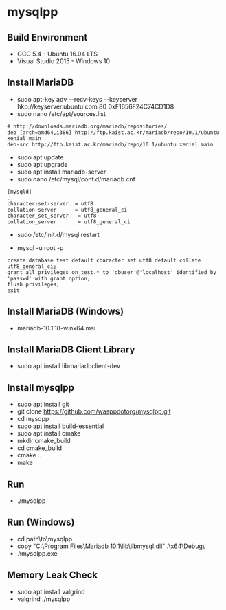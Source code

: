 
mysqlpp
=======

Build Environment
-----------------
* GCC 5.4 - Ubuntu 16.04 LTS
* Visual Studio 2015 - Windows 10

Install MariaDB
---------------
* sudo apt-key adv --recv-keys --keyserver hkp://keyserver.ubuntu.com:80 0xF1656F24C74CD1D8
* sudo nano /etc/apt/sources.list
```
# http://downloads.mariadb.org/mariadb/repositories/
deb [arch=amd64,i386] http://ftp.kaist.ac.kr/mariadb/repo/10.1/ubuntu xenial main
deb-src http://ftp.kaist.ac.kr/mariadb/repo/10.1/ubuntu xenial main
```

* sudo apt update
* sudo apt upgrade
* sudo apt install mariadb-server
* sudo nano /etc/mysql/conf.d/mariadb.cnf
```
[mysqld]
..
character-set-server  = utf8 
collation-server      = utf8_general_ci 
character_set_server   = utf8 
collation_server       = utf8_general_ci 
```

* sudo /etc/init.d/mysql restart

<!--
* sudo /etc/init.d/mysql stop
* sudo /usr/bin/mysqld_safe --skip-grant-tables &
* mysql -u root
```
update mysql.user set plugin='mysql_native_password';
quit;
```

* sudo kill -9 $(pgrep mysql)
* sudo /etc/init.d/mysql start
-->

* mysql -u root -p
```
create database test default character set utf8 default collate utf8_general_ci;
grant all privileges on test.* to 'dbuser'@'localhost' identified by 'passwd' with grant option;
flush privileges;
exit
```

Install MariaDB (Windows)
-------------------------
* mariadb-10.1.18-winx64.msi

Install MariaDB Client Library
------------------------------
* sudo apt install libmariadbclient-dev

Install mysqlpp
---------------
* sudo apt install git
* git clone https://github.com/wasppdotorg/mysqlpp.git
* cd mysqpp
* sudo apt install build-essential
* sudo apt install cmake
* mkdir cmake_build
* cd cmake_build
* cmake ..
* make

Run
---
* ./mysqlpp

Run (Windows)
-------------
* cd path\to\mysqlpp
* copy "C:\Program Files\Mariadb 10.1\lib\libmysql.dll" .\x64\Debug\
* .\mysqlpp.exe

Memory Leak Check
-----------------
* sudo apt install valgrind
* valgrind ./mysqlpp
